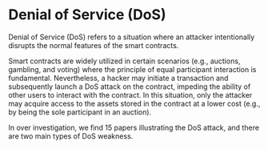 # Denial of Service (DoS)

Denial of Service (DoS) refers to a situation where an attacker intentionally disrupts the normal features of the smart contracts. 

Smart contracts are widely utilized in certain scenarios (e.g.,  auctions, gambling, and voting) where the principle of equal participant interaction is fundamental. Nevertheless, a hacker may initiate a transaction and subsequently launch a DoS attack on the contract, impeding the ability of other users to interact with the contract. In this situation, only the attacker may acquire access to the assets stored in the contract at a lower cost (e.g., by being the sole participant in an auction).

In over investigation, we find 15 papers illustrating the DoS attack, and there are two main types of DoS weakness.
